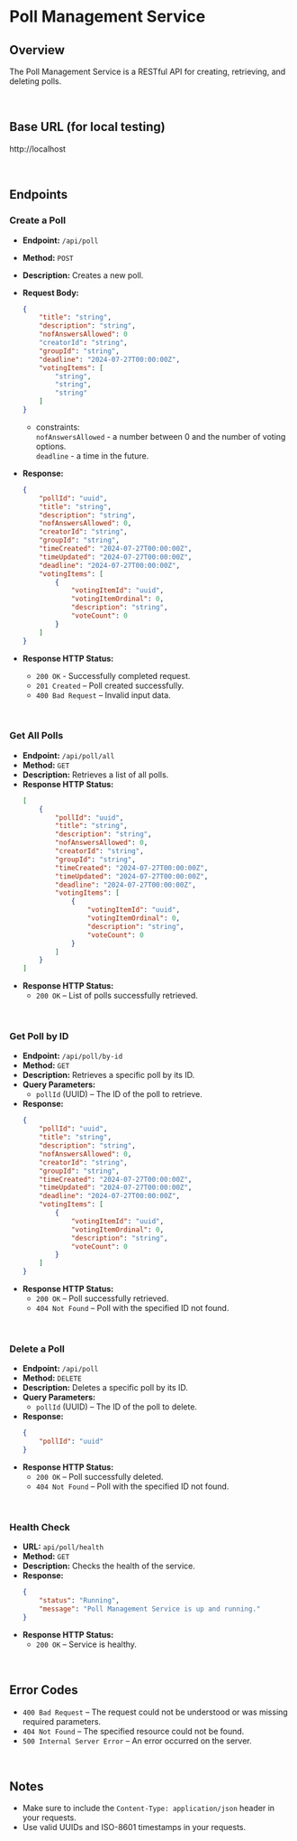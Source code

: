 # Poll Management Service

## Overview

The Poll Management Service is a RESTful API for creating, retrieving, and deleting polls.

<br />   
   
## Base URL (for local testing)

http://localhost

<br />   

## Endpoints

### Create a Poll

- **Endpoint:** `/api/poll`
- **Method:** `POST`
- **Description:** Creates a new poll.
- **Request Body:**   


    ```json
    {
        "title": "string",
        "description": "string",
        "nofAnswersAllowed": 0
        "creatorId": "string",
        "groupId": "string",
        "deadline": "2024-07-27T00:00:00Z",
        "votingItems": [
            "string",
            "string",
            "string"
        ]
    }
    ```
    - constraints:   
            `nofAnswersAllowed` - a number between 0 and the number of voting options.   
            `deadline` - a time in the future.
   
- **Response:**   
  
    ```json
    {
        "pollId": "uuid",
        "title": "string",
        "description": "string",
        "nofAnswersAllowed": 0,
        "creatorId": "string",
        "groupId": "string",
        "timeCreated": "2024-07-27T00:00:00Z",
        "timeUpdated": "2024-07-27T00:00:00Z",
        "deadline": "2024-07-27T00:00:00Z",
        "votingItems": [
            {
                "votingItemId": "uuid",
                "votingItemOrdinal": 0,
                "description": "string",
                "voteCount": 0
            }
        ]
    }
    ```
- **Response HTTP Status:**
    - `200 OK` - Successfully completed request.
    - `201 Created` – Poll created successfully.
    - `400 Bad Request` – Invalid input data.

<br />   

### Get All Polls

- **Endpoint:** `/api/poll/all`
- **Method:** `GET`
- **Description:** Retrieves a list of all polls.
- **Response HTTP Status:**
    ```json
    [
        {
            "pollId": "uuid",
            "title": "string",
            "description": "string",
            "nofAnswersAllowed": 0,
            "creatorId": "string",
            "groupId": "string",
            "timeCreated": "2024-07-27T00:00:00Z",
            "timeUpdated": "2024-07-27T00:00:00Z",
            "deadline": "2024-07-27T00:00:00Z",
            "votingItems": [
                {
                    "votingItemId": "uuid",
                    "votingItemOrdinal": 0,
                    "description": "string",
                    "voteCount": 0
                }
            ]
        }
    ]
    ```
- **Response HTTP Status:**
    - `200 OK` – List of polls successfully retrieved.

<br />   

### Get Poll by ID

- **Endpoint:** `/api/poll/by-id`
- **Method:** `GET`
- **Description:** Retrieves a specific poll by its ID.
- **Query Parameters:**
    - `pollId` (UUID) – The ID of the poll to retrieve.
- **Response:**
    ```json
    {
        "pollId": "uuid",
        "title": "string",
        "description": "string",
        "nofAnswersAllowed": 0,
        "creatorId": "string",
        "groupId": "string",
        "timeCreated": "2024-07-27T00:00:00Z",
        "timeUpdated": "2024-07-27T00:00:00Z",
        "deadline": "2024-07-27T00:00:00Z",
        "votingItems": [
            {
                "votingItemId": "uuid",
                "votingItemOrdinal": 0,
                "description": "string",
                "voteCount": 0
            }
        ]
    }
    ```
- **Response HTTP Status:**
    - `200 OK` – Poll successfully retrieved.
    - `404 Not Found` – Poll with the specified ID not found.


<br />   

### Delete a Poll

- **Endpoint:** `/api/poll`
- **Method:** `DELETE`
- **Description:** Deletes a specific poll by its ID.
- **Query Parameters:**
    - `pollId` (UUID) – The ID of the poll to delete.
- **Response:**
    ```json
    {
        "pollId": "uuid"
    }
    ```
- **Response HTTP Status:**
    - `200 OK` – Poll successfully deleted.
    - `404 Not Found` – Poll with the specified ID not found.

<br />   
   
### Health Check

- **URL:** `api/poll/health`
- **Method:** `GET`
- **Description:** Checks the health of the service.
- **Response:**
    ```json
    {
        "status": "Running",
        "message": "Poll Management Service is up and running."
    }
    ```
- **Response HTTP Status:**
    - `200 OK` – Service is healthy.

<br />   
   
## Error Codes
- `400 Bad Request` – The request could not be understood or was missing required parameters.
- `404 Not Found` – The specified resource could not be found.
- `500 Internal Server Error` – An error occurred on the server.

<br />   

## Notes

- Make sure to include the `Content-Type: application/json` header in your requests.
- Use valid UUIDs and ISO-8601 timestamps in your requests.
